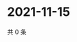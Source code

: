 # 2021-11-15

共 0 条

<!-- BEGIN WEIBO -->
<!-- 最后更新时间 Mon Nov 15 2021 11:15:02 GMT+0800 (China Standard Time) -->

<!-- END WEIBO -->

